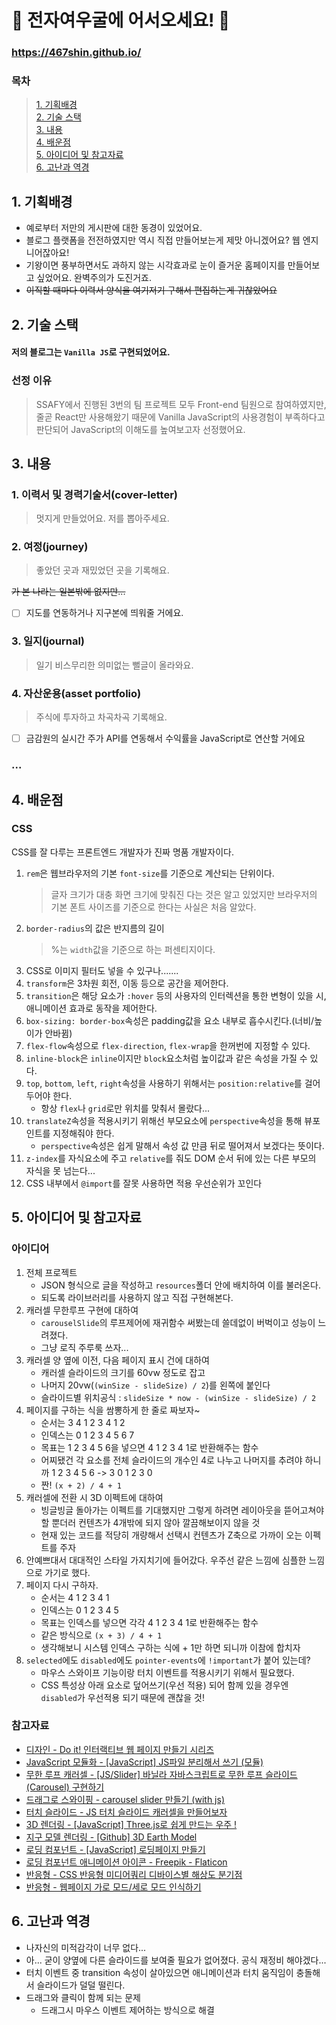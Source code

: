 # 🦊 전자여우굴에 어서오세요! 🎉

### https://467shin.github.io/

### 목차

> [1. 기획배경](#1-기획배경)<br/>[2. 기술 스택](#2-기술-스택)<br/>[3. 내용](#3-내용)<br/>[4. 배운점](#4-배운점)<br/>[5. 아이디어 및 참고자료](#5-아이디어-및-참고자료)<br/>[6. 고난과 역경](#6-고난과-역경)

## 1. 기획배경

- 예로부터 저만의 게시판에 대한 동경이 있었어요.
- 블로그 플랫폼을 전전하였지만 역시 직접 만들어보는게 제맛 아니겠어요? 웹 엔지니어잖아요!
- 기왕이면 풍부하면서도 과하지 않는 시각효과로 눈이 즐거운 홈페이지를 만들어보고 싶었어요. 완벽주의가 도진거죠.
- ~~이직할 때마다 이력서 양식을 여기저기 구해서 편집하는게 귀찮았어요~~

## 2. 기술 스택

#### 저의 블로그는 `Vanilla JS`로 구현되었어요.

### 선정 이유

> SSAFY에서 진행된 3번의 팀 프로젝트 모두 Front-end 팀원으로 참여하였지만, 줄곧 React만 사용해왔기 때문에 Vanilla JavaScript의 사용경험이 부족하다고 판단되어 JavaScript의 이해도를 높여보고자 선정했어요.

## 3. 내용

### 1. 이력서 및 경력기술서(cover-letter)

> 멋지게 만들었어요. 저를 뽑아주세요.

### 2. 여정(journey)

> 좋았던 곳과 재밌었던 곳을 기록해요.

~~가 본 나라는 일본밖에 없지만...~~

- [ ] 지도를 연동하거나 지구본에 띄워줄 거에요.

### 3. 일지(journal)

> 일기 비스무리한 의미없는 뻘글이 올라와요.

### 4. 자산운용(asset portfolio)

> 주식에 투자하고 차곡차곡 기록해요.

- [ ] 금감원의 실시간 주가 API를 연동해서 수익률을 JavaScript로 연산할 거에요

### ...

## 4. 배운점

### CSS

CSS를 잘 다루는 프론트엔드 개발자가 진짜 명품 개발자이다.

1. `rem`은 웹브라우저의 기본 `font-size`를 기준으로 계산되는 단위이다.
   > 글자 크기가 대충 화면 크기에 맞춰진 다는 것은 알고 있었지만 브라우저의 기본 폰트 사이즈를 기준으로 한다는 사실은 처음 알았다.
2. `border-radius`의 값은 반지름의 길이
   > %는 `width`값을 기준으로 하는 퍼센티지이다.
3. CSS로 이미지 필터도 넣을 수 있구나.......
4. `transform`은 3차원 회전, 이동 등으로 공간을 제어한다.
5. `transition`은 해당 요소가 `:hover` 등의 사용자의 인터렉션을 통한 변형이 있을 시, 애니메이션 효과로 동작을 제어한다.
6. `box-sizing: border-box`속성은 padding값을 요소 내부로 흡수시킨다.(너비/높이가 안바뀜)
7. `flex-flow`속성으로 `flex-direction`, `flex-wrap`을 한꺼번에 지정할 수 있다.
8. `inline-block`은 `inline`이지만 `block`요소처럼 높이값과 같은 속성을 가질 수 있다.
9. `top`, `bottom`, `left`, `right`속성을 사용하기 위해서는 `position:relative`를 걸어두어야 한다.
   - 항상 `flex`나 `grid`로만 위치를 맞춰서 몰랐다...
10. `translateZ`속성을 적용시키기 위해선 부모요소에 `perspective`속성을 통해 뷰포인트를 지정해줘야 한다.
    - `perspective`속성은 쉽게 말해서 속성 값 만큼 뒤로 떨어져서 보겠다는 뜻이다.
11. `z-index`를 자식요소에 주고 `relative`를 줘도 DOM 순서 뒤에 있는 다른 부모의 자식을 못 넘는다...
12. CSS 내부에서 `@import`를 잘못 사용하면 적용 우선순위가 꼬인다

## 5. 아이디어 및 참고자료

### 아이디어

1. 전체 프로젝트
   - JSON 형식으로 글을 작성하고 `resources`폴더 안에 배치하여 이를 불러온다.
   - 되도록 라이브러리를 사용하지 않고 직접 구현해본다.
2. 캐러셀 무한루프 구현에 대하여
   - `carouselSlide`의 루프제어에 재귀함수 써봤는데 쓸데없이 버벅이고 성능이 느려졌다.
   - 그냥 로직 주루룩 쓰자...
3. 캐러셀 양 옆에 이전, 다음 페이지 표시 건에 대하여
   - 캐러셀 슬라이드의 크기를 60vw 정도로 잡고
   - 나머지 20vw(`(winSize - slideSize) / 2`)를 왼쪽에 붙인다
   - 슬라이드별 위치공식 : `slideSize * now - (winSize - slideSize) / 2`
4. 페이지를 구하는 식을 쌈뽕하게 한 줄로 짜보자~
   - 순서는 3 4 1 2 3 4 1 2
   - 인덱스는 0 1 2 3 4 5 6 7
   - 목표는 1 2 3 4 5 6을 넣으면 4 1 2 3 4 1로 반환해주는 함수
   - 어찌됐건 각 요소를 전체 슬라이드의 개수인 4로 나누고 나머지를 추려야 하니까 1 2 3 4 5 6 -> 3 0 1 2 3 0
   - 짠! `(x + 2) / 4 + 1`
5. 캐러셀에 전환 시 3D 이펙트에 대하여
   - 빙글빙글 돌아가는 이펙트를 기대했지만 그렇게 하려면 레이아웃을 뜯어고쳐야 할 뿐더러 컨텐츠가 4개밖에 되지 않아 깔끔해보이지 않을 것
   - 현재 있는 코드를 적당히 개량해서 선택시 컨텐츠가 Z축으로 가까이 오는 이펙트를 주자
6. 안예쁘대서 대대적인 스타일 가지치기에 들어갔다. 우주선 같은 느낌에 심플한 느낌으로 가기로 했다.
7. 페이지 다시 구하자.
   - 순서는 4 1 2 3 4 1
   - 인덱스는 0 1 2 3 4 5
   - 목표는 인덱스를 넣으면 각각 4 1 2 3 4 1로 반환해주는 함수
   - 같은 방식으로 `(x + 3) / 4 + 1`
   - 생각해보니 시스템 인덱스 구하는 식에 + 1만 하면 되니까 이참에 합치자
8. `selected`에도 `disabled`에도 `pointer-events`에 `!important`가 붙어 있는데?
   - 마우스 스와이프 기능이랑 터치 이벤트를 적용시키기 위해서 필요했다.
   - CSS 특성상 아래 요소로 덮어쓰기(우선 적용) 되어 함께 있을 경우엔 `disabled`가 우선적용 되기 때문에 괜찮을 것!

### 참고자료

- [디자인 - Do it! 인터랙티브 웹 페이지 만들기 시리즈](https://youtu.be/y69NW0r9k0Q?si=DWaf7ebRSwccopoG)
- [JavaScript 모듈화 - [JavaScript] JS파일 분리해서 쓰기 (모듈)](https://doishalf.tistory.com/47)
- [무한 루프 캐러셀 - [JS/Slider] 바닐라 자바스크립트로 무한 루프 슬라이드(Carousel) 구현하기](https://im-developer.tistory.com/97)
- [드래그로 스와이핑 - carousel slider 만들기 (with js)](https://mong-blog.tistory.com/entry/carousel-slider-%EB%A7%8C%EB%93%A4%EA%B8%B0-with-js)
- [터치 슬라이드 - JS 터치 슬라이드 캐러셀을 만들어보자](https://velog.io/@mododa17/JS-%ED%84%B0%EC%B9%98-%EC%8A%AC%EB%9D%BC%EC%9D%B4%EB%93%9C-%EC%BA%90%EB%9F%AC%EC%85%80%EC%9D%84-%EB%A7%8C%EB%93%A4%EC%96%B4%EB%B3%B4%EC%9E%90-070jx6y2)
- [3D 렌더링 - [JavaScript] Three.js로 쉽게 만드는 우주 !](https://jungin.tistory.com/1)
- [지구 모델 렌더링 - [Github] 3D Earth Model](https://github.com/k99sharma/earth-model/blob/main/src/World/components/Earth.js)
- [로딩 컴포넌트 - [JavaScript] 로딩페이지 만들기](https://zthcoding.tistory.com/entry/Javascript-%EB%A1%9C%EB%94%A9%ED%8E%98%EC%9D%B4%EC%A7%80-%EB%A7%8C%EB%93%A4%EA%B8%B0)
- [로딩 컴포넌트 애니메이션 아이콘 - Freepik - Flaticon](https://www.flaticon.com/kr/free-animated-icons/)
- [반응형 - CSS 반응형 미디어쿼리 디바이스별 해상도 분기점](https://velog.io/@yunazzi/device-media-query)
- [반응형 - 웹페이지 가로 모드/세로 모드 인식하기](https://studiomeal.com/archives/1068)

## 6. 고난과 역경

- 나자신의 미적감각이 너무 없다...
- 아... 굳이 양옆에 다른 슬라이드를 보여줄 필요가 없어졌다. 공식 재정비 해야겠다...
- 터치 이벤트 중 transition 속성이 살아있으면 애니메이션과 터치 움직임이 충돌해서 슬라이드가 덜덜 떨린다.
- 드래그와 클릭이 함께 되는 문제
  - 드래그시 마우스 이벤트 제어하는 방식으로 해결

